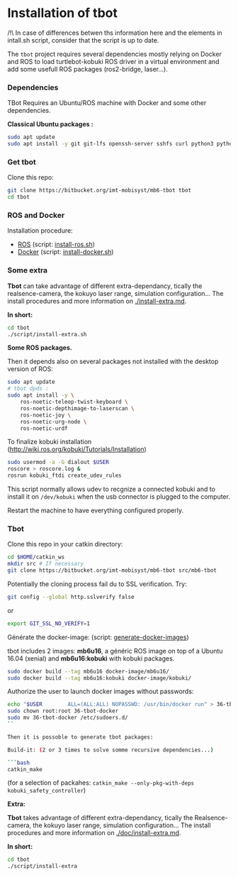 # Installation of tbot


/!\ In case of differences betwen ths information here and the elements in intall.sh script, consider that the script is up to date.


The `tbot` project requires several dependencies mostly relying on Docker and ROS
to load turtlebot-kobuki ROS driver in a virtual environment and add some usefull ROS packages (ros2-bridge, laser...). 

### Dependencies

TBot Requires an Ubuntu/ROS machine with Docker and some other dependencies.

**Classical Ubuntu packages :**

```sh
sudo apt update
sudo apt install -y git git-lfs openssh-server sshfs curl python3 python3-pip
```


### Get tbot

Clone this repo:

```sh
git clone https://bitbucket.org/imt-mobisyst/mb6-tbot tbot
cd tbot
```


### ROS and Docker

Installation procedure:

- [ROS](https://wiki.ros.org/noetic/Installation/Ubuntu) (script: [install-ros.sh](../script/install-ros.sh))
- [Docker](https://docs.docker.com/engine/install/ubuntu) (script: [install-docker.sh](../script/install-docker.sh))


### Some extra

**Tbot** can take advantage of different extra-dependancy, tically the realsence-camera, the kokuyo laser range, simulation configuration...
The install procedures and more information on [./install-extra.md](install-extra.md).

**In short:**

```sh
cd tbot
./script/install-extra.sh
```



























**Some ROS packages.**

Then it depends also on several packages not installed with the desktop version of ROS:

```bash
sudo apt update
# tbot dpds :
sudo apt install -y \
    ros-noetic-teleop-twist-keyboard \
    ros-noetic-depthimage-to-laserscan \
    ros-noetic-joy \
    ros-noetic-urg-node \
    ros-noetic-urdf
```

To finalize kobuki installation (http://wiki.ros.org/kobuki/Tutorials/Installation)

```bash
sudo usermod -a -G dialout $USER
roscore > roscore.log &
rosrun kobuki_ftdi create_udev_rules
```

This script normally allows udev to recgnize a connected kobuki and to install it on `/dev/kobuki` when the usb connector is plugged to the computer.

Restart the machine to have everything configured properly.


### Tbot

Clone this repo in your catkin directory:

```bash
cd $HOME/catkin_ws
mkdir src # If necessary
git clone https://bitbucket.org/imt-mobisyst/mb6-tbot src/mb6-tbot
```

Potentially the cloning process fail du to SSL verification. Try: 

```sh
git config --global http.sslverify false
```
or
```sh
export GIT_SSL_NO_VERIFY=1
```

Générate the docker-image: (script: [generate-docker-images](script/generate-docker-images.sh))

tbot includes 2 images: **mb6u16**, a généric ROS image on top of a Ubuntu 16.04 (xenial) and **mb6u16:kobuki** with kobuki packages.

```sh
sudo docker build --tag mb6u16 docker-image/mb6u16/
sudo docker build --tag mb6u16:kobuki docker-image/kobuki/
```

Authorize the user to launch docker images without passwords:

```sh
echo "$USER        ALL=(ALL:ALL) NOPASSWD: /usr/bin/docker run" > 36-tbot-docker
sudo chown root:root 36-tbot-docker
sudo mv 36-tbot-docker /etc/sudoers.d/
``

Then it is possoble to generate tbot packages:

Build-it: (2 or 3 times to solve somme recursive dependencies...)

```bash
catkin_make
```

(for a selection of packahes: `catkin_make --only-pkg-with-deps kobuki_safety_controller`)

**Extra:** 

**Tbot** takes advantage of different extra-dependancy, tically the Realsence-camera, the kokuyo laser range, simulation configuration...
The install procedures and more information on [./doc/install-extra.md](install-extra.md).

**In short:**

```sh
cd tbot
./script/install-extra
```
